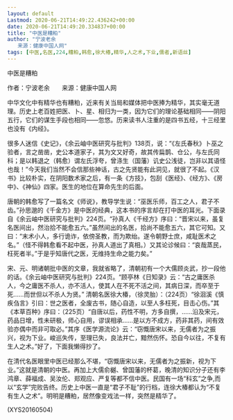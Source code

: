 ```yaml
---
layout: default
Lastmod: 2020-06-21T14:49:22.436242+00:00
date: 2020-06-21T14:49:20.334837+00:00
title: "中医是糟粕"
author: "宁波老余
　　来源：健康中国人网"
tags: [中医,名医,224,糟粕,韩愈,徐大椿,精华,人之术,下业,儒者,新语丝]
---
```


中医是糟粕

作者：宁波老余　　来源：健康中国人网

中华文化中有精华也有糟粕，近来有关当局和媒体把中医捧为精华，其实毫无道理。历史上老百姓把医、卜、星、相归为一类，因为它们的理论基础相同——阴阳五行，它们的谋生手段也相同——忽悠。历来读书人注重的是四书五经，十三经里也没有《内经》。

很多人迷信《史记》，《余云岫中医研究与批判》138页，说：“《左氏春秋》卜巫之验者，言之凿凿，史公本道家子，其为文又好奇，故其传扁鹊、仓公，与左氏同科；是以韩退之（韩愈）谓左氏浮夸，曾涤生（国藩）讥史公浅徒，岂非以其语怪也哉！”今天我们当然不会信那些神话，古之先贤能有此洞见，就很了不起。《汉书》比较朴实，在阴阳数术家之后，有一条《方技》，包刮《医经》、《经方》、《房中》、《神仙》四家。医生的地位在算命先生的后面。

唐朝的韩愈写了一篇名文《师说》，教导学生说：“巫医乐师，百工之人，君子不齿。”孙思邈的《千金方》是中医的经典，这本书的序言却在打中医的耳光。下面录自《余云岫中医研究与批判》224页。“孙真人《千经方》序曰：“晋宋以来，虽复名医间出，然治拾不能愈五六。”虽然间出的名医，拾尚不能愈五六，其它可知。又曰：“末术小人，多行诡诈，依傍圣教，而为欺绐。遂令朝野士庶，咸耻医术之名。”（怪不得韩愈看不起中医，孙真人道出了真相。）又其论诊候曰：“哀哉蒸民，枉死者半。”于是乎知唐代之医，无维持生命之能力矣。”

宋、元、明诸朝批中医的文章，我就省略了，清朝初有一个大儒顾炎武，抄一段他的话。《余云岫中医研究与批判》224页。“顾亭林《日知录》云：“古之庸医杀人，今之庸医不杀人，亦不活人，使其人在不死不活之间，其病日深，而卒至于死……而世但以不杀人为贤。” 清朝名医徐大椿，（徐灵胎）：（224页）“徐洄溪《慎疾刍言》引曰：世之医者，全废古书，随心自造，以至人多枉死，目击心伤。”其《本草百种》序曰：（225页）“自唐以后，药性不明，方多自撰，……沿及宋元，药品日增，性未研极，师心自用，谬误相承……是以方不成方，药非其药，间有效验亦偶中而非可取必。”其序《医学源流论》云：“窃慨唐宋以来，无儒者为之振兴，视为下业。峻巡失传，至理已失，良法并亡，黯然伤怀。恐自今以往，不复有生人之术。”好了，下面我懒得抄了。

在清代名医眼里中医已经那么不堪，“窃慨唐宋以来，无儒者为之振新，视为下业。”这就是清朝的中医。再加上大儒俞樾、曾国藩的杯葛，晚清的知识分子还有李鸿章、薛福成、吴汝伦、郑观应、严复等都不信中医。民国有一场“科玄”之争,而以“玄学”完败告终。历史上中医一直是“君子不耻”的行档，连徐大椿都认为“不复有生人之术”。明明是糟粕，居然像变戏法一样，突然是精华了。

(XYS20160504)

